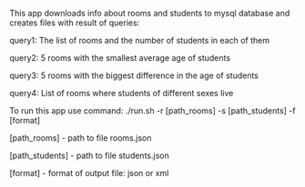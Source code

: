 This app downloads info about rooms and students to mysql database and creates files with result of queries:

query1: The list of rooms and the number of students in each of them

query2: 5 rooms with the smallest average age of students

query3: 5 rooms with the biggest difference in the age of students

query4: List of rooms where students of different sexes live

To run this app use command:
./run.sh -r [path_rooms] -s [path_students] -f [format]

[path_rooms]  - path to file rooms.json

[path_students]  - path to file students.json

[format] - format of output file: json or xml
